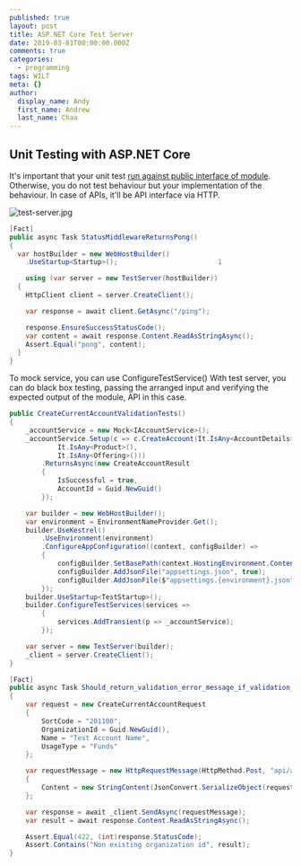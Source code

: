 ```yaml
---
published: true
layout: post
title: ASP.NET Core Test Server
date: 2019-03-01T00:00:00.000Z
comments: true
categories:
  - programming
tags: WILT
meta: {}
author:
  display_name: Andy
  first_name: Andrew
  last_name: Chaa
---
```

## Unit Testing with ASP.NET Core

It's important that your unit test [run against public interface of module](https://herbertograca.com/2018/08/27/distillation-of-tdd-where-did-it-all-go-wrong/). Otherwise, you do not test behaviour but your implementation of the behaviour. In case of APIs, it'll be API interface via HTTP. 

![test-server.jpg]({{site.baseurl}}/assets/media/test-server.jpg)

```csharp
[Fact]
public async Task StatusMiddlewareReturnsPong()
{
  var hostBuilder = new WebHostBuilder()
    .UseStartup<Startup>();                         1

    using (var server = new TestServer(hostBuilder))
  {
    HttpClient client = server.CreateClient();

    var response = await client.GetAsync("/ping");

    response.EnsureSuccessStatusCode();
    var content = await response.Content.ReadAsStringAsync();
    Assert.Equal("pong", content);
  }
}
```

To mock service, you can use ConfigureTestService()
With test server, you can do black box testing, passing the arranged input and verifying the expected output of the module, API in this case.

```csharp
public CreateCurrentAccountValidationTests()
{
    _accountService = new Mock<IAccountService>();
    _accountService.Setup(c => c.CreateAccount(It.IsAny<AccountDetails>(),
            It.IsAny<Product>(),
            It.IsAny<Offering>()))
        .ReturnsAsync(new CreateAccountResult
        {
            IsSuccessful = true,
            AccountId = Guid.NewGuid()
        });

    var builder = new WebHostBuilder();
    var environment = EnvironmentNameProvider.Get();
    builder.UseKestrel()
        .UseEnvironment(environment)
        .ConfigureAppConfiguration((context, configBuilder) =>
        {
            configBuilder.SetBasePath(context.HostingEnvironment.ContentRootPath);
            configBuilder.AddJsonFile("appsettings.json", true);
            configBuilder.AddJsonFile($"appsettings.{environment}.json", true);
        });
    builder.UseStartup<TestStartup>();
    builder.ConfigureTestServices(services =>
        {
            services.AddTransient(p => _accountService);
        });

    var server = new TestServer(builder);
    _client = server.CreateClient();
}

[Fact]
public async Task Should_return_validation_error_message_if_validation_fails()
{
    var request = new CreateCurrentAccountRequest
    {
        SortCode = "201100",
        OrganizationId = Guid.NewGuid(),
        Name = "Test Account Name",
        UsageType = "Funds"
    };

    var requestMessage = new HttpRequestMessage(HttpMethod.Post, "api/accounts")
    {
        Content = new StringContent(JsonConvert.SerializeObject(request), Encoding.UTF8, "application/json")
    };

    var response = await _client.SendAsync(requestMessage);
    var result = await response.Content.ReadAsStringAsync();

    Assert.Equal(422, (int)response.StatusCode);
    Assert.Contains("Non existing organization id", result);
}

```
